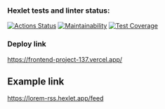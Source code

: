 ### Hexlet tests and linter status:

[![Actions Status](https://github.com/iPoolito/frontend-project-137/actions/workflows/hexlet-check.yml/badge.svg)](https://github.com/iPoolito/frontend-project-137/actions)
[![Maintainability](https://api.codeclimate.com/v1/badges/33c8e2fdc5700e92fd24/maintainability)](https://codeclimate.com/github/iPoolito/frontend-project-137/maintainability)
[![Test Coverage](https://api.codeclimate.com/v1/badges/33c8e2fdc5700e92fd24/test_coverage)](https://codeclimate.com/github/iPoolito/frontend-project-137/test_coverage)

### Deploy link

https://frontend-project-137.vercel.app/

## Example link

https://lorem-rss.hexlet.app/feed
